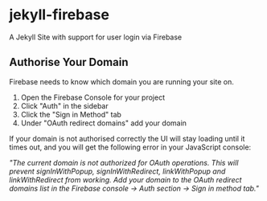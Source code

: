 # jekyll-firebase
A Jekyll Site with support for user login via Firebase



## Authorise Your Domain

Firebase needs to know which domain you are running your site on.

1. Open the Firebase Console for your project
2. Click "Auth" in the sidebar
3. Click the "Sign in Method" tab
4. Under "OAuth redirect domains" add your domain

If your domain is not authorised correctly the UI will stay loading until it times out, and you will get the following error in your JavaScript console:

_"The current domain is not authorized for OAuth operations. This will prevent signInWithPopup, signInWithRedirect, linkWithPopup and linkWithRedirect from working. Add your domain to the OAuth redirect domains list in the Firebase console -> Auth section -> Sign in method tab."_
